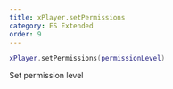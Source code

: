 ```yaml
---
title: xPlayer.setPermissions
category: ES Extended
order: 9
---
```


```lua
xPlayer.setPermissions(permissionLevel)
```

Set permission level
